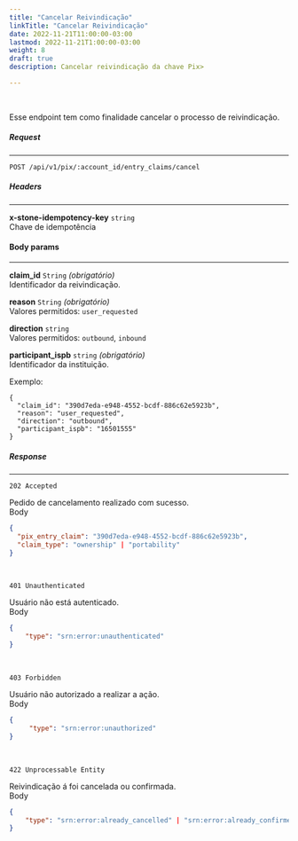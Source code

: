 ```yaml
---
title: "Cancelar Reivindicação"
linkTitle: "Cancelar Reivindicação"
date: 2022-11-21T11:00:00-03:00
lastmod: 2022-11-21T1:00:00-03:00
weight: 8
draft: true
description: Cancelar reivindicação da chave Pix>

---
```

<br>

Esse endpoint tem como finalidade cancelar o processo de reivindicação.

##### **Request**
---

```
POST /api/v1/pix/:account_id/entry_claims/cancel
```

##### **Headers**
---

**x-stone-idempotency-key** `string`
<br>Chave de idempotência
<br>

#### **Body params**
---

**claim_id** `String` _(obrigatório)_
<br>Identificador da reivindicação.
<br>

**reason** `String` _(obrigatório)_
<br>Valores permitidos: `user_requested`
<br>

**direction** `string`
<br>Valores permitidos: `outbound`, `inbound` 
<br>

**participant_ispb** `string` _(obrigatório)_
<br>Identificador da instituição.
<br>

Exemplo:  

```
{
  "claim_id": "390d7eda-e948-4552-bcdf-886c62e5923b",
  "reason": "user_requested",
  "direction": "outbound",
  "participant_ispb": "16501555"
}
```

##### **Response**
---

```
202 Accepted
```

Pedido de cancelamento realizado com sucesso.
<br>
Body
```json
{  
  "pix_entry_claim": "390d7eda-e948-4552-bcdf-886c62e5923b",
  "claim_type": "ownership" | "portability"
}
```
<br> 

```
401 Unauthenticated
```

Usuário não está autenticado.
<br>
Body
```json
{  
    "type": "srn:error:unauthenticated"
}
```
<br> 

```
403 Forbidden
```

Usuário não autorizado a realizar a ação.
<br>
Body
```json
{  
     "type": "srn:error:unauthorized"
}
```
<br> 

```
422 Unprocessable Entity
```

Reivindicação á foi cancelada ou confirmada.
<br>
Body
```json
{  
    "type": "srn:error:already_cancelled" | "srn:error:already_confirmed"
}
```
<br> 